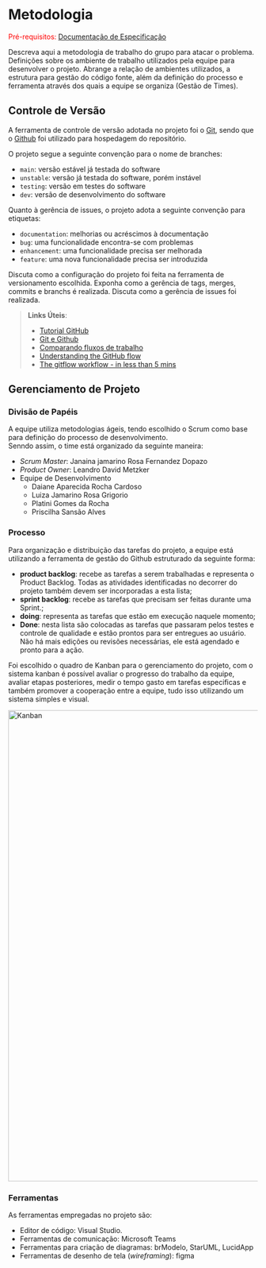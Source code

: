 
# Metodologia

<span style="color:red">Pré-requisitos: <a href="2-Especificação do Projeto.md"> Documentação de Especificação</a></span>

Descreva aqui a metodologia de trabalho do grupo para atacar o problema. Definições sobre os ambiente de trabalho utilizados pela  equipe para desenvolver o projeto. Abrange a relação de ambientes utilizados, a estrutura para gestão do código fonte, além da definição do processo e ferramenta através dos quais a equipe se organiza (Gestão de Times).

## Controle de Versão

A ferramenta de controle de versão adotada no projeto foi o
[Git](https://git-scm.com/), sendo que o [Github](https://github.com)
foi utilizado para hospedagem do repositório.

O projeto segue a seguinte convenção para o nome de branches:

- `main`: versão estável já testada do software
- `unstable`: versão já testada do software, porém instável
- `testing`: versão em testes do software
- `dev`: versão de desenvolvimento do software

Quanto à gerência de issues, o projeto adota a seguinte convenção para
etiquetas:

- `documentation`: melhorias ou acréscimos à documentação
- `bug`: uma funcionalidade encontra-se com problemas
- `enhancement`: uma funcionalidade precisa ser melhorada
- `feature`: uma nova funcionalidade precisa ser introduzida

Discuta como a configuração do projeto foi feita na ferramenta de versionamento escolhida. Exponha como a gerência de tags, merges, commits e branchs é realizada. Discuta como a gerência de issues foi realizada.

> **Links Úteis**:
> - [Tutorial GitHub](https://guides.github.com/activities/hello-world/)
> - [Git e Github](https://www.youtube.com/playlist?list=PLHz_AreHm4dm7ZULPAmadvNhH6vk9oNZA)
>  - [Comparando fluxos de trabalho](https://www.atlassian.com/br/git/tutorials/comparing-workflows)
> - [Understanding the GitHub flow](https://guides.github.com/introduction/flow/)
> - [The gitflow workflow - in less than 5 mins](https://www.youtube.com/watch?v=1SXpE08hvGs)

## Gerenciamento de Projeto

### Divisão de Papéis

A equipe utiliza metodologias ágeis, tendo escolhido o Scrum como base para definição do processo de desenvolvimento.  
Senndo assim, o time está organizado da seguinte maneira:  

* _Scrum Master_: Janaina jamarino Rosa Fernandez Dopazo
* _Product Owner_: Leandro David Metzker 
* Equipe de Desenvolvimento
  - Daiane Aparecida Rocha Cardoso
  - Luiza Jamarino Rosa Grigorio
  -	Platini Gomes da Rocha
  -	Priscilha Sansão Alves


### Processo

Para organização e distribuição das tarefas do projeto, a equipe está utilizando a ferramenta de gestão do Github estruturado da seguinte forma:  

* **product backlog**: recebe as tarefas a serem trabalhadas e representa o Product Backlog. Todas as atividades identificadas no decorrer do projeto também devem ser incorporadas a esta lista;
* **sprint backlog**: recebe as tarefas que precisam ser feitas durante uma Sprint.;
* **doing**: representa as tarefas que estão em execução naquele momento; 
* **Done**: nesta lista são colocadas as tarefas que passaram pelos testes e controle de qualidade e estão prontos para ser entregues ao usuário. Não há mais edições ou revisões necessárias, ele está agendado e pronto para a ação.  

Foi escolhido o quadro de Kanban para o gerenciamento do projeto, com o sistema kanban é possível avaliar o progresso do trabalho da equipe, avaliar etapas posteriores, medir o tempo gasto em tarefas especificas e também promover a cooperação entre a equipe, tudo isso utilizando um sistema simples e visual. 

  <img width="949" alt="Kanban" src="https://user-images.githubusercontent.com/61097764/226148762-65b193dc-689e-4a0a-952c-f51fe3f8e8bd.png">


 

### Ferramentas

As ferramentas empregadas no projeto são:

-  Editor de código: Visual Studio.
- Ferramentas de comunicação: Microsoft Teams
- Ferramentas para criação de diagramas: brModelo, StarUML, LucidApp 
- Ferramentas de desenho de tela (_wireframing_): figma



